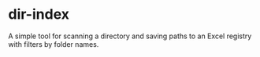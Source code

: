 # dir-index

A simple tool for scanning a directory and saving paths to an Excel registry with filters by folder names.
